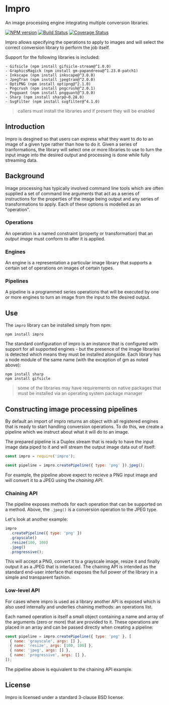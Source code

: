 # Impro

An image processing engine integrating multiple conversion libraries.

[![NPM version](https://badge.fury.io/js/impro.svg)](http://badge.fury.io/js/impro)
[![Build Status](https://github.com/papandreou/impro/workflows/tests/badge.svg)](https://github.com/papandreou/impro/actions)
[![Coverage Status](https://coveralls.io/repos/papandreou/impro/badge.svg)](https://coveralls.io/r/papandreou/impro)

Impro allows specifying the operations to apply to images and will
select the correct conversion library to perform the job itself.

Support for the following libraries is included:

```
- Gifsicle (npm install gifsicle-stream@^1.0.0)
- GraphicsMagick (npm install gm-papandreou@^1.23.0-patch1)
- Inkscape (npm install inkscape@^3.0.0)
- JpegTran (npm install jpegtran@^2.0.0)
- OptiPNG (npm install optipng@^2.1.0)
- Pngcrush (npm install pngcrush@^2.0.1)
- Pngquant (npm install pngquant@^3.0.0)
- Sharp (npm install sharp@~0.28.0)
- SvgFilter (npm install svgfilter@^4.1.0)
```

> callers must install the libraries and if present they will be enabled

## Introduction

Impro is desgined so that users can express what they want to do to an image
of a given type rather than how to do it. Given a series of tranformations,
the library will select one or more libraries to use to turn the input image
into the desired output and processing is done while fully streaming data.

## Background

Image processing has typically involved command line tools which are often
supplied a set of command line arguments that act as a series of instructions
for the properties of the image being output and any series of transformations
to apply. Each of these options is modelled as an "operation".

### Operations

An operation is a named constraint (property or transformation) that an
_output image_ must conform to after it is applied.

### Engines

An engine is a representation a particular image library that supports a
certain set of operations on images of certain types.

### Pipelines

A pipeline is a programmed series operations that will be executed by
one or more engines to turn an image from the input to the desired output.

## Use

The `impro` library can be installed simply from npm:

```
npm install impro
```

The standard configuration of impro is an instance that is configured with
support for all supported engines - but the presence of the image libraries
is detected which means they must be installed alongside. Each library has
a node module of the same name (with the exception of gm as noted above):

```
npm install sharp
npm install gifsicle
```

> some of the libraries may have requirements on native packages
> that must be installed via an operating system package manager

## Constructing image processing pipelines

By default an import of impro returns an object with all registered engines
that is ready to start handling conversion operations. To do this, we create
a pipeline which we instruct about what it will do to an image.

The prepared pipeline is a Duplex stream that is ready to have the input image
data piped to it and will stream the output image data out of itself:

```js
const impro = require('impro');

const pipeline = impro.createPipeline({ type: 'png' }).jpeg();
```

For example, the pipeline above expect to recieve a PNG input image and
will convert it to a JPEG using the _chaining API_.

### Chaining API

The pipeline exposes methods for each operation that can be supported on a
method. Above, the `.jpeg()` is a conversion operation to the JPEG type.

Let's look at another example:

```js
impro
  .createPipeline({ type: 'png' })
  .grayscale()
  .resize(100, 100)
  .jpeg()
  .progressive();
```

This will accept a PNG, convert it to a grayscale image, resize it and finally
output it as a JPEG that is interlaced. The chaining API is intended as the
standard end-user interface that exposes the full power of the library in a
simple and transparent fashion.

### Low-level API

For cases where impro is used as a library another API is exposed which is
also used internally and underlies chaining methods: an operations list.

Each named operation is itself a small object containing a name and array
of the arguments (zero or more) that are provided to it. These operations
are placed in an array and can be passed directly when creating a pipeline:

```js
const pipeline = impro.createPipeline({ type: 'png' }, [
  { name: 'grayscale', args: [] },
  { name: 'resize', args: [100, 100] },
  { name: 'jpeg', args: [] },
  { name: 'progressive', args: [] },
]);
```

The pipeline above is equivalent to the chaining API example.

## License

Impro is licensed under a standard 3-clause BSD license.

